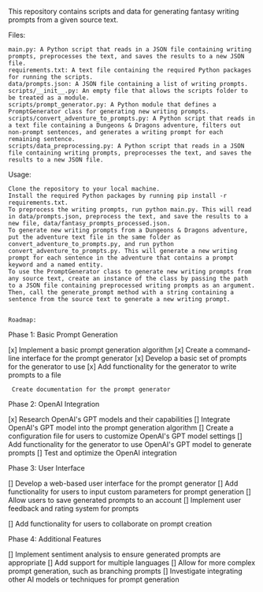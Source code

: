 This repository contains scripts and data for generating fantasy writing prompts from a given source text.

Files:

    main.py: A Python script that reads in a JSON file containing writing prompts, preprocesses the text, and saves the results to a new JSON file.
    requirements.txt: A text file containing the required Python packages for running the scripts.
    data/prompts.json: A JSON file containing a list of writing prompts.
    scripts/__init__.py: An empty file that allows the scripts folder to be treated as a module.
    scripts/prompt_generator.py: A Python module that defines a PromptGenerator class for generating new writing prompts.
    scripts/convert_adventure_to_prompts.py: A Python script that reads in a text file containing a Dungeons & Dragons adventure, filters out non-prompt sentences, and generates a writing prompt for each remaining sentence.
    scripts/data_preprocessing.py: A Python script that reads in a JSON file containing writing prompts, preprocesses the text, and saves the results to a new JSON file.

Usage:

    Clone the repository to your local machine.
    Install the required Python packages by running pip install -r requirements.txt.
    To preprocess the writing prompts, run python main.py. This will read in data/prompts.json, preprocess the text, and save the results to a new file, data/fantasy_prompts_processed.json.
    To generate new writing prompts from a Dungeons & Dragons adventure, put the adventure text file in the same folder as convert_adventure_to_prompts.py, and run python convert_adventure_to_prompts.py. This will generate a new writing prompt for each sentence in the adventure that contains a prompt keyword and a named entity.
    To use the PromptGenerator class to generate new writing prompts from any source text, create an instance of the class by passing the path to a JSON file containing preprocessed writing prompts as an argument. Then, call the generate_prompt method with a string containing a sentence from the source text to generate a new writing prompt.


    Roadmap:
Phase 1: Basic Prompt Generation

 [x] Implement a basic prompt generation algorithm
 [x] Create a command-line interface for the prompt generator
 [x] Develop a basic set of prompts for the generator to use
 [x] Add functionality for the generator to write prompts to a file

     Create documentation for the prompt generator

Phase 2: OpenAI Integration

 [x] Research OpenAI's GPT models and their capabilities
 [] Integrate OpenAI's GPT model into the prompt generation algorithm
 [] Create a configuration file for users to customize OpenAI's GPT model settings
 [] Add functionality for the generator to use OpenAI's GPT model to generate prompts
 []  Test and optimize the OpenAI integration

Phase 3: User Interface

 [] Develop a web-based user interface for the prompt generator
 [] Add functionality for users to input custom parameters for prompt generation
 [] Allow users to save generated prompts to an account
 [] Implement user feedback and rating system for prompts

 []  Add functionality for users to collaborate on prompt creation

Phase 4: Additional Features

 [] Implement sentiment analysis to ensure generated prompts are appropriate
 [] Add support for multiple languages
 [] Allow for more complex prompt generation, such as branching prompts
 [] Investigate integrating other AI models or techniques for prompt generation